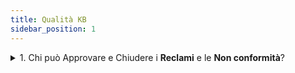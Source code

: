 ```yaml
---
title: Qualità KB
sidebar_position: 1
---
```


<details>

  <summary>1. Chi può Approvare e Chiudere i <b>Reclami</b> e le <b>Non conformità</b>?</summary>
  
I Reclami e le Non conformità possono essere Approvati e Chiusi solo da:
- Persona responsabile: in questo campo è possibile inserire il Dipendente codificato, che deve avere un utente Arm associato;
- Funzione responsabile: è possibile abilitare alla modifica un'intera funzione aziendale; in questo caso deve fare Apri form nella Funzione aziendale ed inserire, nella griglia in basso, i Dipendenti da abilitare per ogni funzione aziendale selezionata.


</details>